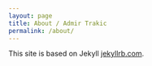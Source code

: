 ```yaml
---
layout: page
title: About / Admir Trakic
permalink: /about/
---
```


This site is based on Jekyll [jekyllrb.com](https://jekyllrb.com/). 

